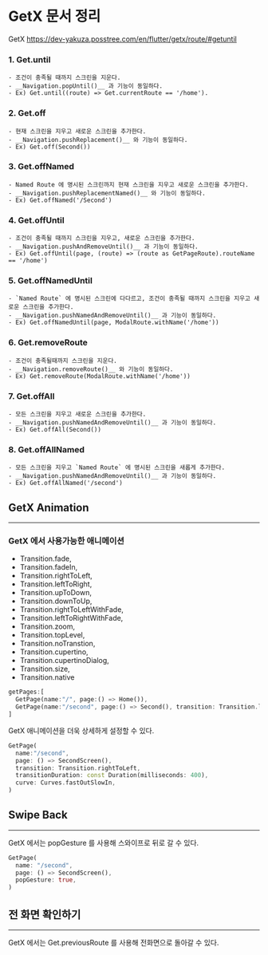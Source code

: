 # GetX 문서 정리
GetX <a> https://dev-yakuza.posstree.com/en/flutter/getx/route/#getuntil

### 1. Get.until
    - 조건이 충족될 때까지 스크린을 지운다.
    - __Navigation.popUntil()__ 과 기능이 동일하다.
    - Ex) Get.until((route) => Get.currentRoute == '/home').

### 2. Get.off
    - 현재 스크린을 지우고 새로운 스크린을 추가한다.
    - __Navigation.pushReplacement()__ 와 기능이 동일하다.
    - Ex) Get.off(Second())

### 3. Get.offNamed
    - Named Route 에 명시된 스크린까지 현재 스크린을 지우고 새로운 스크린을 추가한다.
    - __Navigation.pushReplacementNamed()__ 와 기능이 동일하다.
    - Ex) Get.offNamed('/Second')

### 4. Get.offUntil
    - 조건이 충족될 때까지 스크린을 지우고, 새로운 스크린을 추가한다.
    - __Navigation.pushAndRemoveUntil()__ 과 기능이 동일하다.
    - Ex) Get.offUntil(page, (route) => (route as GetPageRoute).routeName == '/home')
### 5. Get.offNamedUntil
    - `Named Route` 에 명시된 스크린에 다다르고, 조건이 충족될 때까지 스크린을 지우고 새로운 스크린을 추가한다.
    - __Navigation.pushNamedAndRemoveUntil()__ 과 기능이 동일하다.
    - Ex) Get.offNamedUntil(page, ModalRoute.withName('/home'))

### 6. Get.removeRoute
    - 조건이 충족될때까지 스크린을 지운다.
    - __Navigation.removeRoute()__ 와 기능이 동일하다.
    - Ex) Get.removeRoute(ModalRoute.withName('/home'))

### 7. Get.offAll
    - 모든 스크린을 지우고 새로운 스크린을 추가한다.
    - __Navigation.pushNamedAndRemoveUntil()__ 과 기능이 동일하다.
    - Ex) Get.offAll(Second())

### 8. Get.offAllNamed
    - 모든 스크린을 지우고 `Named Route` 에 명시된 스크린을 새롭게 추가한다.
    - __Navigation.pushNamedAndRemoveUntil()__ 과 기능이 동일하다.
    - Ex) Get.offAllNamed('/second')

## GetX Animation
---

### GetX 에서 사용가능한 애니메이션
- Transition.fade,
- Transition.fadeIn,
- Transition.rightToLeft,
- Transition.leftToRight,
- Transition.upToDown,
- Transition.downToUp,
- Transition.rightToLeftWithFade,
- Transition.leftToRightWithFade,
- Transition.zoom,
- Transition.topLevel,
- Transition.noTranstion,
- Transition.cupertino,
- Transition.cupertinoDialog,
- Transition.size,
- Transition.native

``` Dart
getPages:[
  GetPage(name:"/", page:() => Home()),
  GetPage(name:"/second", page:() => Second(), transition: Transition.leftToRight),
]
```

GetX 애니메이션을 더욱 상세하게 설정할 수 있다.
``` Dart
GetPage(
  name:"/second",
  page: () => SecondScreen(),
  transition: Transition.rightToLeft,
  transitionDuration: const Duration(milliseconds: 400),
  curve: Curves.fastOutSlowIn,
)
```

## Swipe Back
---
GetX 에서는 popGesture 를 사용해 스와이프로 뒤로 갈 수 있다.

``` Dart
GetPage(
  name: "/second",
  page: () => SecondScreen(),
  popGesture: true,
)
```

## 전 화면 확인하기
---
GetX 에서는 Get.previousRoute 를 사용해 전화면으로 돌아갈 수 있다.